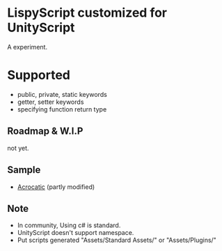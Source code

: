 # LispyScript customized for UnityScript
A experiment.

# Supported
- public, private, static keywords
- getter, setter keywords
- specifying function return type

## Roadmap & W.I.P
not yet.

## Sample
- [Acrocatic](https://github.com/sntulix/Acrocatic_uLispy_test) (partly modified)

## Note
- In community, Using c# is standard.
- UnityScript doesn't support namespace.
- Put scripts generated "Assets/Standard Assets/" or "Assets/Plugins/"

